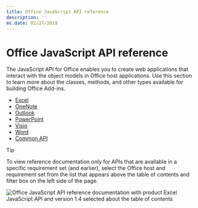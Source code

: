 ```yaml
---
title: Office JavaScript API reference 
description: ''
ms.date: 02/27/2019
---
```


# Office JavaScript API reference

The JavaScript API for Office enables you to create web applications that interact with the object models in Office host applications. Use this section to learn more about the classes, methods, and other types available for building Office Add-ins.

- [Excel](/javascript/api/api-ref?view=excel-js-preview)
- [OneNote](/javascript/api/api-ref?view=onenote-js-1.1)
- [Outlook](/javascript/api/api-ref?view=outlook-js-preview)
- [PowerPoint](/javascript/api/api-ref?view=powerpoint-js-1.1)
- [Visio](/javascript/api/api-ref?view=visio-js-1.1)
- [Word](/javascript/api/api-ref?view=word-js-preview)
- [Common API](/javascript/api/api-ref?view=common-js)

> [!TIP]
> To view reference documentation only for APIs that are available in a specific requirement set (and earlier), select the Office host and requirement set from the list that appears above the table of contents and filter box on the left side of the page.
> 
> ![Office JavaScript API reference documentation with product Excel JavaScript API and version 1.4 selected about the table of contents](/javascript/api/overview/images/api-ref-moniker-selector-1.png)